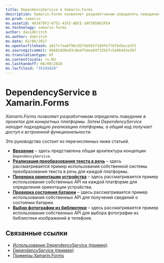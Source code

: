 ```yaml
---
title: DependencyService в Xamarin.Forms
description: Xamarin.Forms позволяет разработчикам определять поведение в проектах для конкретных платформы. Затем DependencyService находит подходящую реализацию платформы, а общий код получает доступ к встроенной функциональности.
ms.prod: xamarin
ms.assetid: 403479F2-6751-41F2-ADCE-3AF595062FE4
ms.technology: xamarin-forms
author: davidbritch
ms.author: dabritch
ms.date: 03/06/2017
ms.openlocfilehash: a017cfaa6f96c95f4b501f189fe778fbd5ece3f2
ms.sourcegitcommit: 66682dd8e93c0e4f5dee69f32b5fc5a96443e307
ms.translationtype: HT
ms.contentlocale: ru-RU
ms.lasthandoff: 06/08/2018
ms.locfileid: "35241629"
---
```

# <a name="xamarinforms-dependencyservice"></a>DependencyService в Xamarin.Forms

_Xamarin.Forms позволяет разработчикам определять поведение в проектах для конкретных платформы. Затем DependencyService находит подходящую реализацию платформы, а общий код получает доступ к встроенной функциональности._

Это руководство состоит из перечисленных ниже статьей.

- **[Введение](introduction.md)** &ndash; здесь представлена общая архитектура концепции `DependencyService`.
- **[Реализация преобразования текста в речь](text-to-speech.md)** &ndash; здесь рассматривается пример использования собственной системы преобразования текста в речь для каждой платформы.
- **[Проверка ориентации устройства](device-orientation.md)** &ndash; здесь рассматривается пример использования собственных API на каждой платформе для определения ориентации устройства.
- **[Проверка состояния батареи](battery-info.md)** &ndash; здесь рассматривается пример использования собственных API для получения сведений о состоянии батареи.
- **[Выбор фотографии из библиотеки](photo-picker.md)** &ndash; здесь рассматривается пример использования собственных API для выбора фотографии из библиотеки изображений в телефоне.


## <a name="related-links"></a>Связанные ссылки

- [Использование DependencyService (пример)](https://developer.xamarin.com/samples/UsingDependencyService)
- [DependencyService (пример)](https://developer.xamarin.com/samples/xamarin-forms/DependencyService/DependencyServiceSample)
- [Примеры Xamarin.Forms](https://github.com/xamarin/xamarin-forms-samples)
